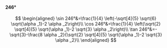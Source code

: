 #### 246°

$$
\begin{aligned}
\sin 246°&=\frac{1}{4} \left(-\sqrt[4]{5} \sqrt{6} \sqrt{\alpha _1}-2 \alpha _2\right)\\
\cos 246°&=\frac{1}{4} \left(\sqrt{2} \sqrt[4]{5} \sqrt{\alpha _1}-2 \sqrt{3} \alpha _2\right)\\
\tan 246°&=-\sqrt{3}-\frac{8 \alpha _2}{\sqrt{2} \sqrt[4]{5} \sqrt{\alpha _1}-2 \sqrt{3} \alpha _2}\\
\end{aligned}
$$

